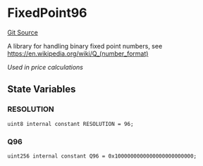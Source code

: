 # FixedPoint96
[Git Source](https://github.com/provisorDAO/arcanum-contracts/blob/275ab153e36267157a2ba5626f6cd734bad189ea/src/lib/FixedPoint96.sol)

A library for handling binary fixed point numbers, see
https://en.wikipedia.org/wiki/Q_(number_format)

*Used in price calculations*


## State Variables
### RESOLUTION

```solidity
uint8 internal constant RESOLUTION = 96;
```


### Q96

```solidity
uint256 internal constant Q96 = 0x1000000000000000000000000;
```


